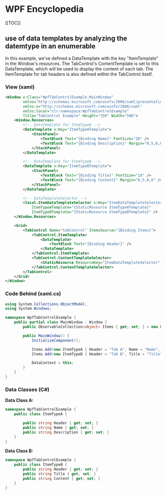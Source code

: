 # WPF Encyclopedia

[[TOC]]

## use of data templates by analyzing the datemtype in an enumerable

In this example, we've defined a DataTemplate with the key "ItemTemplate" in the Window's resources. The TabControl's ContentTemplate is set to this DataTemplate, which will be used to display the content of each tab. The ItemTemplate for tab headers is also defined within the TabControl itself.

### View (xaml)

```xml
<Window x:Class="WpfTabControlExample.MainWindow"
        xmlns="http://schemas.microsoft.com/winfx/2006/xaml/presentation"
        xmlns:x="http://schemas.microsoft.com/winfx/2006/xaml"
        xmlns:local="clr-namespace:WpfTabControlExample"
        Title="TabControl Example" Height="350" Width="500">
    <Window.Resources>
        <!-- DataTemplate for ItemTypeA -->
        <DataTemplate x:Key="ItemTypeATemplate">
            <StackPanel>
                <TextBlock Text="{Binding Name}" FontSize="18" />
                <TextBlock Text="{Binding Description}" Margin="0,5,0,0" />
            </StackPanel>
        </DataTemplate>

        <!-- DataTemplate for ItemTypeB -->
        <DataTemplate x:Key="ItemTypeBTemplate">
            <StackPanel>
                <TextBlock Text="{Binding Title}" FontSize="18" />
                <TextBlock Text="{Binding Content}" Margin="0,5,0,0" />
            </StackPanel>
        </DataTemplate>

        <!-- DataTemplateSelector -->
        <local:ItemDataTemplateSelector x:Key="ItemDataTemplateSelector"
            ItemTypeATemplate="{StaticResource ItemTypeATemplate}"
            ItemTypeBTemplate="{StaticResource ItemTypeBTemplate}" />
    </Window.Resources>

    <Grid>
        <TabControl Name="tabControl" ItemsSource="{Binding Items}">
            <TabControl.ItemTemplate>
                <DataTemplate>
                    <TextBlock Text="{Binding Header}" />
                </DataTemplate>
            </TabControl.ItemTemplate>
            <TabControl.ContentTemplateSelector>
                <StaticResource ResourceKey="ItemDataTemplateSelector" />
            </TabControl.ContentTemplateSelector>
        </TabControl>
    </Grid>
</Window>
```

### Code Behind (xaml.cs)

```c#
using System.Collections.ObjectModel;
using System.Windows;

namespace WpfTabControlExample {
    public partial class MainWindow : Window {
        public ObservableCollection<object> Items { get; set; } = new ObservableCollection<object>();

        public MainWindow() {
            InitializeComponent();

            Items.Add(new ItemTypeA { Header = "Tab A", Name = "Name", Description = "This is the description of this Tab" });
            Items.Add(new ItemTypeB { Header = "Tab B", Title = "Title", Content = "This is the content of this Tab" });

            DataContext = this;
        }
    }
}
```

### Data Classes (C#)

**Data Class A:**

```c#
namespace WpfTabControlExample {
    public class ItemTypeA {

        public string Header { get; set; }
        public string Name { get; set; }
        public string Description { get; set; }
    }
}
```

**Data Class B:**

```c#
namespace WpfTabControlExample {
    public class ItemTypeB {
        public string Header { get; set; }
        public string Title { get; set; }
        public string Content { get; set; }
    }
}
```
